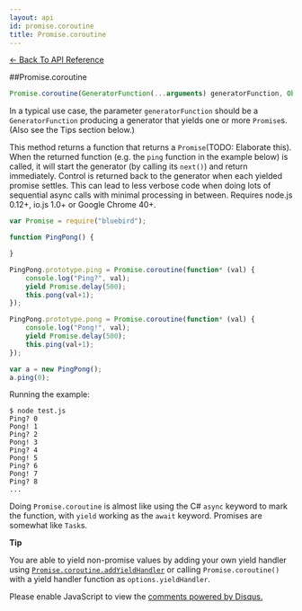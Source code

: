 ```yaml
---
layout: api
id: promise.coroutine
title: Promise.coroutine
---
```



[← Back To API Reference](/docs/api-reference.html)
<div class="api-code-section"><markdown>
##Promise.coroutine

```js
Promise.coroutine(GeneratorFunction(...arguments) generatorFunction, Object options) -> function
```

In a typical use case, the parameter `generatorFunction` should be a `GeneratorFunction` producing a generator that yields one or more `Promise`s. (Also see the Tips section below.)

This method returns a function that returns a `Promise`(TODO: Elaborate this). When the returned function (e.g. the `ping` function in the example below) is called, it will start the generator (by calling its `next()`) and return immediately. Control is returned back to the generator when each yielded promise settles. This can lead to less verbose code when doing lots of sequential async calls with minimal processing in between. Requires node.js 0.12+, io.js 1.0+ or Google Chrome 40+.

```js
var Promise = require("bluebird");

function PingPong() {

}

PingPong.prototype.ping = Promise.coroutine(function* (val) {
    console.log("Ping?", val);
    yield Promise.delay(500);
    this.pong(val+1);
});

PingPong.prototype.pong = Promise.coroutine(function* (val) {
    console.log("Pong!", val);
    yield Promise.delay(500);
    this.ping(val+1);
});

var a = new PingPong();
a.ping(0);
```

Running the example:

    $ node test.js
    Ping? 0
    Pong! 1
    Ping? 2
    Pong! 3
    Ping? 4
    Pong! 5
    Ping? 6
    Pong! 7
    Ping? 8
    ...

Doing `Promise.coroutine` is almost like using the C# `async` keyword to mark the function, with `yield` working as the `await` keyword. Promises are somewhat like `Task`s.

**Tip**

You are able to yield non-promise values by adding your own yield handler using  [`Promise.coroutine.addYieldHandler`](.) or calling `Promise.coroutine()` with a yield handler function as `options.yieldHandler`.
</markdown></div>

<div id="disqus_thread"></div>
<script type="text/javascript">
    var disqus_title = "Promise.coroutine";
    var disqus_shortname = "bluebirdjs";
    var disqus_identifier = "disqus-id-promise.coroutine";
    
    (function() {
        var dsq = document.createElement("script"); dsq.type = "text/javascript"; dsq.async = true;
        dsq.src = "//" + disqus_shortname + ".disqus.com/embed.js";
        (document.getElementsByTagName("head")[0] || document.getElementsByTagName("body")[0]).appendChild(dsq);
    })();
</script>
<noscript>Please enable JavaScript to view the <a href="https://disqus.com/?ref_noscript" rel="nofollow">comments powered by Disqus.</a></noscript>
